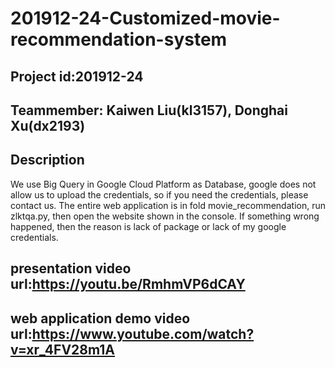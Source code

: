 # 201912-24-Customized-movie-recommendation-system
## Project id:201912-24
## Teammember: Kaiwen Liu(kl3157), Donghai Xu(dx2193)
## Description
We use Big Query in Google Cloud Platform as Database, google does not allow us to upload the credentials, so if you need the credentials, please contact us. The entire web application is in fold movie_recommendation, run zlktqa.py, then open the website shown in the console. If something wrong happened, then the reason is lack of package or lack of my google credentials.
## presentation video url:https://youtu.be/RmhmVP6dCAY
## web application demo video url:https://www.youtube.com/watch?v=xr_4FV28m1A
